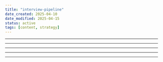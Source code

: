 ```yaml
---
title: "interview-pipeline"
date_created: 2025-04-10
date_modified: 2025-04-15
status: active
tags: [content, strategy]
---
```


---

---

---

---

---


